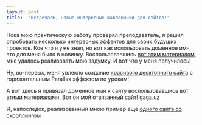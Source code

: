 ```yaml
---
layout: post
title:  "Встречаем, новые интересные шаблончики для сайтов!"
---
```

Пока мою практическую работу проверял преподаватель, я решил опробовать несколько интересных эффектов для своих будущих проектов.
Кое что я уже знал, но вот как использовать доменное имя, это для меня было в новинку. Воспользовавшись [вот этим материалом](https://medium.com/swlh/how-to-host-your-website-on-github-pages-for-free-3302b0fe8956), мне удалось реализовать мою задумку.
И вот что у меня получилось!



Ну, во-первых, меня увлекло создание [красивого десктопного сайта](https://uzundemir.github.io/new_parallax_effect_site) с горизонтальным Parallax эффектом по урокам!

А вот здесь я привязал доменное имя к сайту воспользовавшись вот этими материалами. Вот он мой отвязанный сайт! [gaga.uz](https://uzundemir.github.io/gaga)

И, напоследок, реализованный мною пример еще [одного сайта со скроллингом](https://uzundemir.github.io/new_parallax_effect_site) 




